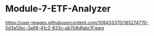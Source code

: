 # Module-7-ETF-Analyzer

https://user-images.githubusercontent.com/108433370/185274770-5d3a12bc-3a69-41c2-833c-ab7b8dfabc1f.jpeg
